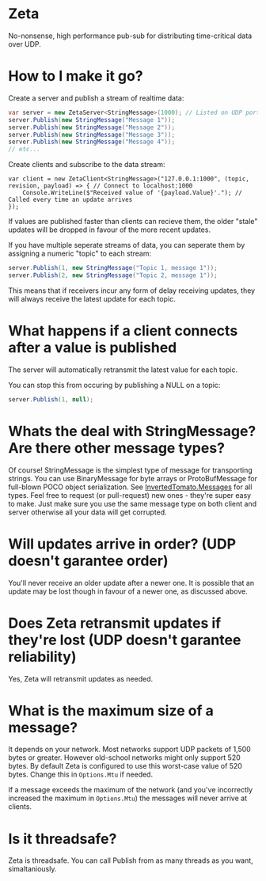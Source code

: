 # Zeta
No-nonsense, high performance pub-sub for distributing time-critical data over UDP.

# How to I make it go?
Create a server and publish a stream of realtime data:
```c#
var server = new ZetaServer<StringMessage>(1000); // Listed on UDP port 1000, and be prepared to send StringMessages (could be BinaryMessage or something custom)
server.Publish(new StringMessage("Message 1"));
server.Publish(new StringMessage("Message 2"));
server.Publish(new StringMessage("Message 3"));
server.Publish(new StringMessage("Message 4"));
// etc...
```

Create clients and subscribe to the data stream:
```c$
var client = new ZetaClient<StringMessage>("127.0.0.1:1000", (topic, revision, payload) => { // Connect to localhost:1000
    Console.WriteLine($"Received value of '{payload.Value}'."); // Called every time an update arrives
});
```

If values are published faster than clients can recieve them, the older "stale" updates will be dropped in favour of the more recent updates.

If you have multiple seperate streams of data, you can seperate them by assigning a numeric "topic" to each stream:
```c#
server.Publish(1, new StringMessage("Topic 1, message 1"));
server.Publish(2, new StringMessage("Topic 2, message 1"));
```
This means that if receivers incur any form of delay receiving updates, they will always receive the latest update for each topic.

# What happens if a client connects after a value is published
The server will automatically retransmit the latest value for each topic.

You can stop this from occuring by publishing a NULL on a topic:
```c#
server.Publish(1, null);
```
# Whats the deal with StringMessage? Are there other message types?
Of course! StringMessage is the simplest type of message for transporting strings. You can use BinaryMessage for byte arrays or ProtoBufMessage for full-blown POCO object serialization. See [InvertedTomato.Messages](https://github.com/invertedtomato/messages) for all types. Feel free to request (or pull-request) new ones - they're super easy to make. Just make sure you use the same message type on both client and server otherwise all your data will get corrupted.

# Will updates arrive in order? (UDP doesn't garantee order)
You'll never receive an older update after a newer one. It is possible that an update may be lost though in favour of a newer one, as discussed above.

# Does Zeta retransmit updates if they're lost (UDP doesn't garantee reliability)
Yes, Zeta will retransmit updates as needed.

# What is the maximum size of a message?
It depends on your network. Most networks support UDP packets of 1,500 bytes or greater. However old-school networks might only support 520 bytes. By default Zeta is configured to use this worst-case value of 520 bytes. Change this in `Options.Mtu` if needed.

If a message exceeds the maximum of the network (and you've incorrectly increased the maximum in `Options.Mtu`) the messages will never arrive at clients.

# Is it threadsafe?
Zeta is threadsafe. You can call Publish from as many threads as you want, simaltaniously. 